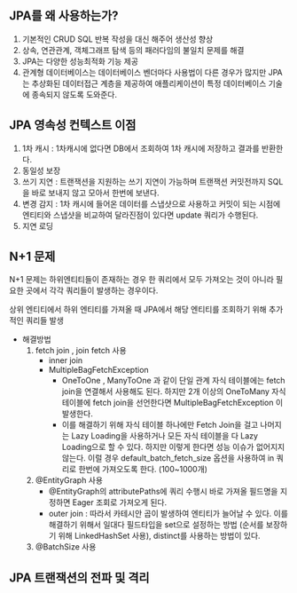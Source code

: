 ## JPA를 왜 사용하는가?
1. 기본적인 CRUD SQL 반복 작성을 대신 해주어 생산성 향상
2. 상속, 연관관계, 객체그래프 탐색 등의 패러다임의 불일치 문제를 해결
3. JPA는 다양한 성능최적화 기능 제공
4. 관계형 데이터베이스는 데이터베이스 벤더마다 사용법이 다른 경우가 많지만 JPA는 추상화된 데이터접근 계층을 제공하여 애플리케이션이 특정 데이터베이스 기술에 종속되지 않도록 도와준다.

## JPA 영속성 컨텍스트 이점
1. 1차 캐시 : 1차캐시에 없다면 DB에서 조회하여 1차 캐시에 저장하고 결과를 반환한다.
2. 동일성 보장
3. 쓰기 지연 : 트랜잭션을 지원하는 쓰기 지연이 가능하며 트랜잭션 커밋전까지 SQL을 바로 보내지 않고 모아서 한번에 보낸다.
4. 변경 감지 : 1차 캐시에 들어온 데이터를 스냅샷으로 사용하고 커밋이 되는 시점에 엔티티와 스냅샷을 비교하여 달라진점이 있다면 update 쿼리가 수행된다.
5. 지연 로딩

## N+1 문제
N+1 문제는 하위엔티티들이 존재하는 경우 한 쿼리에서 모두 가져오는 것이 아니라 필요한 곳에서 각각 쿼리들이 발생하는 경우이다.

상위 엔티티에서 하위 엔티티를 가져올 때 JPA에서 해당 엔티티를 조회하기 위해 추가적인 쿼리들 발생

- 해결방법
    1. fetch join , join fetch 사용 
        - inner join
        - MultipleBagFetchException 
            - OneToOne , ManyToOne 과 같이 단일 관계 자식 테이블에는 fetch join을 연결해서 사용해도 된다. 하지만 2개 이상의 OneToMany 자식 테이블에 fetch join을 선언한다면 MultipleBagFetchException 이 발생한다.
            - 이를 해결하기 위해 자식 테이블 하나에만 Fetch Join을 걸고 나머지는 Lazy Loading을 사용하거나 모든 자식 테이블을 다 Lazy Loading으로 할 수 있다. 하지만 이렇게 한다면 성능 이슈가 없어지지 않는다. 이럴 경우 default_batch_fetch_size 옵션을 사용하여 in 쿼리로 한번에 가져오도록 한다. (100~1000개)
    2. @EntityGraph 사용
        - @EntityGraph의 attributePaths에 쿼리 수행시 바로 가져올 필드명을 지정하면 Eager 조회로 가져오게 된다.
        - outer join : 따라서 카테시안 곱이 발생하여 엔티티가 늘어날 수 있다. 이를 해결하기 위해서 일대다 필드타입을 set으로 설정하는 방법 (순서를 보장하기 위해 LinkedHashSet 사용), distinct를 사용하는 방법이 있다.
    3. @BatchSize 사용

## JPA 트랜잭션의 전파 및 격리